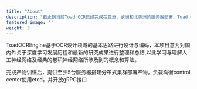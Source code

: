 ```yaml
---
title: "About"
description: "截止到当前Toad OCR已经完成在亚洲、欧洲和北美洲的服务器部署，Toad OCR的开发仍在持续进行"
featured_image: ''
weight: 3
---
```

 ​ ToadOCREngine基于OCR设计领域的基本思路进行设计与编码，本项目意为对国内外关于深度学习发展历程和最新的研究成果进行整理和总结,以此学习与理解人工神经网络及经典的卷积神经网络所涉及到的概念和算法。

 ​ 完成产物训练后，提供至少5台服务器搭建分布式集群部署产物。负载均衡control center使用etcd，并开放gRPC接口
